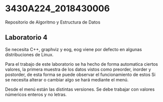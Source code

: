 # 3430A224_2018430006
Repositorio de Algoritmo y Estructura de Datos

## Laboratorio 4

Se necesita C++, graphviz y eog, eog viene por defecto en algunas distribuciones de Linux.

Para el trabajo de este laboratorio se ha hecho de forma automatica ciertos valores, la primera muestra de 
los datos vistos como preorder, inorder y postorder, de esta forma se puede observar el funcionamiento de estos
Si se necesita alterar o cambiar algo se hará mediante el menú.

Desde el menú están las distintas versiones. Se debe trabajar con valores númericos enteros y no letras.
